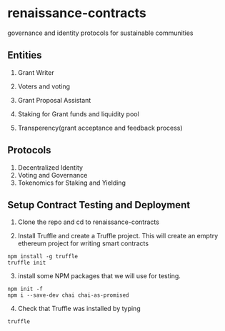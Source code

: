 # renaissance-contracts
governance and identity protocols for sustainable communities

## Entities

1. Grant Writer

2. Voters and voting

3. Grant Proposal Assistant

4. Staking for Grant funds and liquidity pool

5. Transperency(grant acceptance and feedback process)

## Protocols

1. Decentralized Identity
2. Voting and Governance
3. Tokenomics for Staking and Yielding

## Setup Contract Testing and Deployment

1. Clone the repo and cd to renaissance-contracts

2. Install Truffle and create a Truffle project. This will create an emptry ethereum project for writing smart contracts

```
npm install -g truffle
truffle init
```
3.  install some NPM packages that we will use for testing.

```
npm init -f
npm i --save-dev chai chai-as-promised
```

4.  Check that Truffle was installed by typing

```
truffle
```

